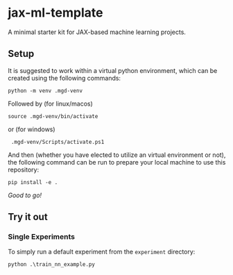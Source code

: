 # jax-ml-template
A minimal starter kit for JAX-based machine learning projects.


## Setup

It is suggested to work within a virtual python environment, which can be created using the following commands:

```
python -m venv .mgd-venv
```
Followed by (for linux/macos)
```
source .mgd-venv/bin/activate
```
or (for windows)
```
 .mgd-venv/Scripts/activate.ps1
```

And then (whether you have elected to utilize an virtual environment or not), the following command can be run to prepare your local machine to use this repository:

```
pip install -e .
```

*Good to go!*

## Try it out
### Single Experiments
To simply run a default experiment from the `experiment` directory:
```
python .\train_nn_example.py
```